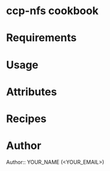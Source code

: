 # ccp-nfs cookbook

# Requirements

# Usage

# Attributes

# Recipes

# Author

Author:: YOUR_NAME (<YOUR_EMAIL>)
